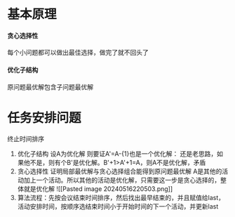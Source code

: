 # 基本原理
#### 贪心选择性
每个小问题都可以做出最佳选择，做完了就不回头了
#### 优化子结构
原问题最优解包含子问题最优解
# 任务安排问题
终止时间排序
1. 优化子结构
   设A为优化解
   则要证A'=A-{1}也是一个优化解：
   还是老思路，如果他不是，则有个B'是优化解。B'+1>A'+1=A，则A不是优化解，矛盾
2. 贪心选择性
   证明局部最优解与贪心选择组合能得到原问题最优解
   A是其他的活动加上一个活动。所以其他的活动是优化解，只需要这一步是贪心选择的，整体就是优化解
   ![[Pasted image 20240516220503.png]]
3. 算法流程：先按会议结束时间排序，然后找出最早结束的，并且赋值给last，活动安排时间，按顺序选结束时间小于开始时间的下一个活动，并更新last